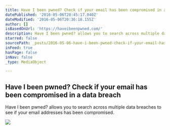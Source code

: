 ```yaml
---
title: Have I been pwned? Check if your email has been compromised in a data breach
datePublished: '2016-05-06T20:45:17.040Z'
dateModified: '2016-05-06T20:36:18.155Z'
author: []
isBasedOnUrl: 'https://haveibeenpwned.com/'
description: Have I been pwned? allows you to search across multiple data breaches to see if your email addresses has been compromised.
starred: false
sourcePath: _posts/2016-05-06-have-i-been-pwned-check-if-your-email-has-been-compromised.md
inFeed: true
hasPage: false
inNav: false
_type: MediaObject

---
```

<article style=""><h1>Have I been pwned? Check if your email has been compromised in a data breach</h1><p>Have I been pwned? allows you to search across multiple data breaches to see if your email addresses has been compromised.</p><img src="https://haveibeenpwned.com/Content/Images/ShortSquareLogo.png" /></article>